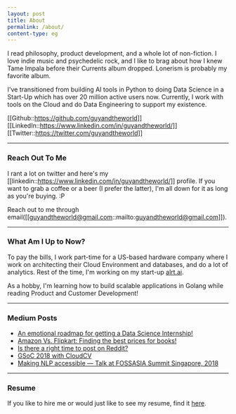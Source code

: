 ```yaml
---
layout: post
title: About
permalink: /about/
content-type: eg
---
```


I read philosophy, product development, and a whole lot of non-fiction. I love indie music and psychedelic rock, and I like to brag about how I knew Tame Impala before their Currents album dropped. Lonerism is probably my favorite album.

I've transitioned from building AI tools in Python to doing Data Science in a Start-Up which has over 20 million active users now. Currently, I work with tools on the Cloud and do Data Engineering to support my existence.

[[Github::https://github.com/guyandtheworld]] [[LinkedIn::https://www.linkedin.com/in/guyandtheworld/]] [[Twitter::https://twitter.com/guyandtheworld]]

---

### Reach Out To Me

I rant a lot on twitter and here's my [[linkedin::https://www.linkedin.com/in/guyandtheworld/]] profile. If you want to grab a coffee or a beer (I prefer the latter), I'm all down for it as long as you're buying. :P

Reach out to me through email([[guyandtheworld@gmail.com::mailto:guyandtheworld@gmail.com]]).

---

### What Am I Up to Now?

To pay the bills, I work part-time for a US-based hardware company where I work on architecting their Cloud Environment and databases, and do a lot of analytics. Rest of the time, I'm working on my start-up [alrt.ai](http://alrt.ai). 

As a hobby, I'm learning how to build scalable applications in Golang while reading Product and Customer Development!

---

### Medium Posts

* [An emotional roadmap for getting a Data Science Internship!](https://medium.com/@guyandtheworld/an-emotional-roadmap-for-getting-a-data-science-internship-e92cff692ed7)
* [Amazon Vs. Flipkart: Finding the best prices for books!](https://towardsdatascience.com/amazon-vs-flipkart-finding-the-best-prices-for-books-bab29811b801)
* [Is there a right time to post on Reddit?](https://towardsdatascience.com/the-optimum-time-to-shit-post-on-reddit-72a51cd6418b)
* [GSoC 2018 with CloudCV](https://medium.com/@guyandtheworld/fin-gsoc-2018-with-cloudcv-43a0854338ee)
* [Making NLP accessible — Talk at FOSSASIA Summit Singapore, 2018](https://medium.com/@guyandtheworld/making-nlp-accessible-talk-at-fossasia-summit-singapore-2018-6e2124b33a71)

---

### Resume

If you like to hire me or would just like to see my resume, find it [here](https://drive.google.com/file/d/1M55fJi29dG05liEIHLGCl66ZPHJtraNO/view?usp=sharing).

